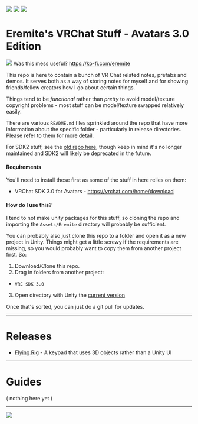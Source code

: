 ![](https://forthebadge.com/images/badges/contains-technical-debt.svg) ![](https://forthebadge.com/images/badges/60-percent-of-the-time-works-every-time.svg) ![](https://forthebadge.com/images/badges/fuck-it-ship-it.svg)

# Eremite's VRChat Stuff - Avatars 3.0 Edition

![](https://i.imgur.com/FO5AyXY.png) Was this mess useful? https://ko-fi.com/eremite

This repo is here to contain a bunch of VR Chat related notes, prefabs and demos.  It serves both as a way of storing notes for myself and for showing friends/fellow creators how I go about certain things.

Things tend to be *functional* rather than *pretty* to avoid model/texture copyright problems - most stuff can be model/texture swapped relatively easily.

There are various `README.md` files sprinkled around the repo that have more information about the specific folder - particularly in release directories.  Please refer to them for more detail.

For SDK2 stuff, see the [old repo here](https://github.com/Erumite/Eremite_VRC), though keep in mind it's no longer maintained and SDK2 will likely be deprecated in the future.

#### Requirements
You'll need to install these first as some of the stuff in here relies on them:

* VRChat SDK 3.0 for Avatars - https://vrchat.com/home/download

#### How do I use this?
I tend to not make unity packages for this stuff, so cloning the repo and importing the `Assets/Eremite` directory will probably be sufficient.

You can probably also just clone this repo to a folder and open it as a new project in Unity.  Things might get a little screwy if the requirements are missing, so you would probably want to copy them from another project first.  So:

1. Download/Clone this repo.
2. Drag in folders from another project:
 * `VRC SDK 3.0`
3. Open directory with Unity the [current version](https://docs.vrchat.com/docs/current-unity-version)

Once that's sorted, you can just do a git pull for updates.

---

# Releases
 * [Flying Rig](/Assets/Eremite/FlyingRig) - A keypad that uses 3D objects rather than a Unity UI

---

# Guides
( nothing here yet )

---

![](https://i.imgur.com/aKchYhg.png)
